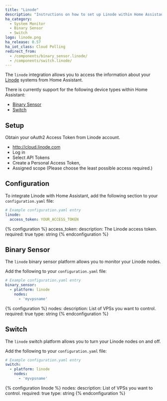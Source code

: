 ```yaml
---
title: "Linode"
description: "Instructions on how to set up Linode within Home Assistant."
ha_category:
  - System Monitor
  - Binary Sensor
  - Switch
logo: linode.png
ha_release: 0.57
ha_iot_class: Cloud Polling
redirect_from:
  - /components/binary_sensor.linode/
  - /components/switch.linode/
---
```


The `linode` integration allows you to access the information about your [Linode](https://linode.com) systems from Home Assistant.

There is currently support for the following device types within Home Assistant:

- [Binary Sensor](#binary-sensor)
- [Switch](#switch)

## Setup

Obtain your oAuth2 Access Token from Linode account.

- <http://cloud.linode.com>
- Log in
- Select API Tokens
- Create a Personal Access Token,
- Assigned scope (Please choose the least possible access required.)

## Configuration

To integrate Linode with Home Assistant, add the following section to your `configuration.yaml` file:

```yaml
# Example configuration.yaml entry
linode:
  access_token: YOUR_ACCESS_TOKEN
```

{% configuration %}
  access_token:
    description: The Linode access token.
    required: true
    type: string
{% endconfiguration %}

## Binary Sensor

The `linode` binary sensor platform allows you to monitor your Linode nodes.

Add the following to your `configuration.yaml` file:

```yaml
# Example configuration.yaml entry
binary_sensor:
  - platform: linode
    nodes:
      - 'myvpsname'
```

{% configuration %}
nodes:
  description:  List of VPSs you want to control.
  required: true
  type: string
{% endconfiguration %}

## Switch

The `linode` switch platform allows you to turn your Linode nodes on and off.

Add the following to your `configuration.yaml` file:

```yaml
# Example configuration.yaml entry
switch:
  - platform: linode
    nodes:
      - 'myvpsname'
```

{% configuration linode %}
  nodes:
    description:  List of VPSs you want to control.
    required: true
    type: string
{% endconfiguration %}
